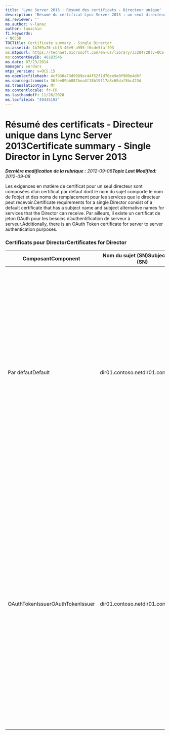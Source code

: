 ```yaml
---
title: 'Lync Server 2013 : Résumé des certificats - Directeur unique'
description: 'Résumé du certificat Lync Server 2013 : un seul directeur.'
ms.reviewer: ''
ms.author: v-lanac
author: lanachin
f1.keywords:
- NOCSH
TOCTitle: Certificate summary - Single Director
ms:assetid: 1b769a76-cbf3-46e9-a955-f6cde5faff93
ms:mtpsurl: https://technet.microsoft.com/en-us/library/JJ204720(v=OCS.15)
ms:contentKeyID: 48183546
ms.date: 07/23/2014
manager: serdars
mtps_version: v=OCS.15
ms.openlocfilehash: 4cf930a73d9989ec44f52f1d70ee9e0f900e4d6f
ms.sourcegitcommit: 36fee89bb887bea4f18b19f17a8c69daf5bc423d
ms.translationtype: MT
ms.contentlocale: fr-FR
ms.lasthandoff: 11/26/2020
ms.locfileid: "49435193"
---
```

# <a name="certificate-summary---single-director-in-lync-server-2013"></a><span data-ttu-id="afec6-103">Résumé des certificats - Directeur unique dans Lync Server 2013</span><span class="sxs-lookup"><span data-stu-id="afec6-103">Certificate summary - Single Director in Lync Server 2013</span></span>

<div data-xmlns="http://www.w3.org/1999/xhtml">

<div class="topic" data-xmlns="http://www.w3.org/1999/xhtml" data-msxsl="urn:schemas-microsoft-com:xslt" data-cs="https://msdn.microsoft.com/">

<div data-asp="https://msdn2.microsoft.com/asp">



</div>

<div id="mainSection">

<div id="mainBody"><span data-ttu-id="afec6-104">

<span> </span></span><span class="sxs-lookup"><span data-stu-id="afec6-104">

<span> </span></span></span>

<span data-ttu-id="afec6-105">_**Dernière modification de la rubrique :** 2012-09-08_</span><span class="sxs-lookup"><span data-stu-id="afec6-105">_**Topic Last Modified:** 2012-09-08_</span></span>

<span data-ttu-id="afec6-106">Les exigences en matière de certificat pour un seul directeur sont composées d’un certificat par défaut dont le nom du sujet comporte le nom de l’objet et des noms de remplacement pour les services que le directeur peut recevoir.</span><span class="sxs-lookup"><span data-stu-id="afec6-106">Certificate requirements for a single Director consist of a default certificate that has a subject name and subject alternative names for services that the Director can receive.</span></span> <span data-ttu-id="afec6-107">Par ailleurs, il existe un certificat de jeton OAuth pour les besoins d’authentification de serveur à serveur.</span><span class="sxs-lookup"><span data-stu-id="afec6-107">Additionally, there is an OAuth Token certificate for server to server authentication purposes.</span></span>

### <a name="certificates-for-director"></a><span data-ttu-id="afec6-108">Certificats pour Director</span><span class="sxs-lookup"><span data-stu-id="afec6-108">Certificates for Director</span></span>

<table>
<colgroup>
<col style="width: 25%" />
<col style="width: 25%" />
<col style="width: 25%" />
<col style="width: 25%" />
</colgroup>
<thead>
<tr class="header">
<th><span data-ttu-id="afec6-109">Composant</span><span class="sxs-lookup"><span data-stu-id="afec6-109">Component</span></span></th>
<th><span data-ttu-id="afec6-110">Nom du sujet (SN)</span><span class="sxs-lookup"><span data-stu-id="afec6-110">Subject name (SN)</span></span></th>
<th><span data-ttu-id="afec6-111">Autres noms d’objet (SAN)</span><span class="sxs-lookup"><span data-stu-id="afec6-111">Subject alternative names (SAN)</span></span></th>
<th><span data-ttu-id="afec6-112">Commentaires</span><span class="sxs-lookup"><span data-stu-id="afec6-112">Comments</span></span></th>
</tr>
</thead>
<tbody>
<tr class="odd">
<td><p><span data-ttu-id="afec6-113">Par défaut</span><span class="sxs-lookup"><span data-stu-id="afec6-113">Default</span></span></p></td>
<td><p><span data-ttu-id="afec6-114">dir01.contoso.net</span><span class="sxs-lookup"><span data-stu-id="afec6-114">dir01.contoso.net</span></span></p></td>
<td><p><span data-ttu-id="afec6-115">dir01.contoso.net</span><span class="sxs-lookup"><span data-stu-id="afec6-115">dir01.contoso.net</span></span></p>
<p><span data-ttu-id="afec6-116">dialin.contoso.com</span><span class="sxs-lookup"><span data-stu-id="afec6-116">dialin.contoso.com</span></span></p>
<p><span data-ttu-id="afec6-117">meet.contoso.com</span><span class="sxs-lookup"><span data-stu-id="afec6-117">meet.contoso.com</span></span></p>
<p><span data-ttu-id="afec6-118">lyncdiscoverinternal.contoso.com</span><span class="sxs-lookup"><span data-stu-id="afec6-118">lyncdiscoverinternal.contoso.com</span></span></p>
<p><span data-ttu-id="afec6-119">lyncdiscover.contoso.com</span><span class="sxs-lookup"><span data-stu-id="afec6-119">lyncdiscover.contoso.com</span></span></p>
<p><span data-ttu-id="afec6-120">(Facultatif) \*. contoso.com</span><span class="sxs-lookup"><span data-stu-id="afec6-120">(Optionally) \*.contoso.com</span></span></p></td>
<td><p><span data-ttu-id="afec6-121">Les certificats de réalisateur peuvent être demandés auprès d’une autorité de certification (CA) gérée en interne ou auprès d’une autorité de certification publique.</span><span class="sxs-lookup"><span data-stu-id="afec6-121">Director certificates can be requested from either an internally managed certification authority (CA) or from a public CA.</span></span></p>
<p><span data-ttu-id="afec6-122">Le directeur répond aux requêtes du proxy inverse dans le périmètre ou du serveur Edge.</span><span class="sxs-lookup"><span data-stu-id="afec6-122">The Director responds to requests from the reverse proxy in the perimeter or from the Edge Server.</span></span> <span data-ttu-id="afec6-123">Les clients internes n’utiliseront pas le directeur.</span><span class="sxs-lookup"><span data-stu-id="afec6-123">Internal clients will not use the Director.</span></span></p>
<p><span data-ttu-id="afec6-124">Ou une entrée de caractère générique pour les URL simples</span><span class="sxs-lookup"><span data-stu-id="afec6-124">Or, a wildcard entry for the simple URLs</span></span></p></td>
</tr>
<tr class="even">
<td><p><span data-ttu-id="afec6-125">OAuthTokenIssuer</span><span class="sxs-lookup"><span data-stu-id="afec6-125">OAuthTokenIssuer</span></span></p></td>
<td><p><span data-ttu-id="afec6-126">dir01.contoso.net</span><span class="sxs-lookup"><span data-stu-id="afec6-126">dir01.contoso.net</span></span></p></td>
<td><p><span data-ttu-id="afec6-127">Aucune entrée</span><span class="sxs-lookup"><span data-stu-id="afec6-127">No Entry</span></span></p></td>
<td><div>

> [!IMPORTANT]  
> <span data-ttu-id="afec6-128">Notez que la longueur de la clé minimum est de 1024, mais vous pouvez recevoir un avertissement indiquant que la longueur de la clé minimum recommandée est 2048 bits.</span><span class="sxs-lookup"><span data-stu-id="afec6-128">Note that the minimum key length is 1024, but you may receive a warning that the minimum recommended key length is 2048 bits.</span></span>


</div>
<p><span data-ttu-id="afec6-129">Le certificat OAuthTokenIssuer est un certificat à usage unique qui permet d’authentifier des serveurs dans un environnement à grande échelle et qui peut être demandé auprès d’une autorité de certification interne ou d’une autorité de certification publique.</span><span class="sxs-lookup"><span data-stu-id="afec6-129">The OAuthTokenIssuer certificate is a single-purpose certificate for the purpose of authenticating servers in a large-scale environment, and can be requested from an internal CA or from a public CA.</span></span> <span data-ttu-id="afec6-130">Le certificat est requis.</span><span class="sxs-lookup"><span data-stu-id="afec6-130">The certificate is required.</span></span></p><span data-ttu-id="afec6-131"></td>
</tr>
</tbody>
</table>


</div>

<span> </span>

</div>

</div>

</span><span class="sxs-lookup"><span data-stu-id="afec6-131"></td>
</tr>
</tbody>
</table>


</div>

<span> </span>

</div>

</div>

</span></span></div>

